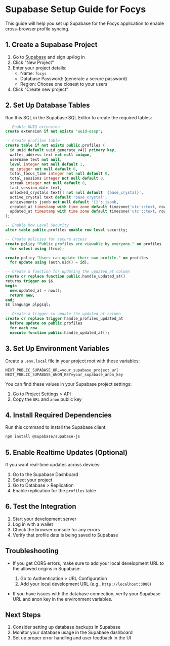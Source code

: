 # Supabase Setup Guide for Focys

This guide will help you set up Supabase for the Focys application to enable cross-browser profile syncing.

## 1. Create a Supabase Project

1. Go to [Supabase](https://supabase.com/) and sign up/log in
2. Click "New Project"
3. Enter your project details:
   - Name: `focys`
   - Database Password: (generate a secure password)
   - Region: Choose one closest to your users
4. Click "Create new project"

## 2. Set Up Database Tables

Run this SQL in the Supabase SQL Editor to create the required tables:

```sql
-- Enable UUID extension
create extension if not exists "uuid-ossp";

-- Create profiles table
create table if not exists public.profiles (
  id uuid default uuid_generate_v4() primary key,
  wallet_address text not null unique,
  username text not null,
  level integer not null default 1,
  xp integer not null default 0,
  total_focus_time integer not null default 0,
  total_sessions integer not null default 0,
  streak integer not null default 0,
  last_session_date text,
  unlocked_crystals text[] not null default '{base_crystal}',
  active_crystal text default 'base_crystal',
  achievements jsonb not null default '{}'::jsonb,
  created_at timestamp with time zone default timezone('utc'::text, now()) not null,
  updated_at timestamp with time zone default timezone('utc'::text, now()) not null
);

-- Enable Row Level Security
alter table public.profiles enable row level security;

-- Create policies for secure access
create policy "Public profiles are viewable by everyone." on profiles
  for select using (true);

create policy "Users can update their own profile." on profiles
  for update using (auth.uid() = id);

-- Create a function for updating the updated_at column
create or replace function public.handle_updated_at()
returns trigger as $$
begin
  new.updated_at = now();
  return new;
end;
$$ language plpgsql;

-- Create a trigger to update the updated_at column
create or replace trigger handle_profiles_updated_at
  before update on public.profiles
  for each row
  execute function public.handle_updated_at();
```

## 3. Set Up Environment Variables

Create a `.env.local` file in your project root with these variables:

```env
NEXT_PUBLIC_SUPABASE_URL=your_supabase_project_url
NEXT_PUBLIC_SUPABASE_ANON_KEY=your_supabase_anon_key
```

You can find these values in your Supabase project settings:
1. Go to Project Settings > API
2. Copy the `URL` and `anon` public key

## 4. Install Required Dependencies

Run this command to install the Supabase client:

```bash
npm install @supabase/supabase-js
```

## 5. Enable Realtime Updates (Optional)

If you want real-time updates across devices:

1. Go to the Supabase Dashboard
2. Select your project
3. Go to Database > Replication
4. Enable replication for the `profiles` table

## 6. Test the Integration

1. Start your development server
2. Log in with a wallet
3. Check the browser console for any errors
4. Verify that profile data is being saved to Supabase

## Troubleshooting

- If you get CORS errors, make sure to add your local development URL to the allowed origins in Supabase:
  1. Go to Authentication > URL Configuration
  2. Add your local development URL (e.g., `http://localhost:3000`)

- If you have issues with the database connection, verify your Supabase URL and anon key in the environment variables.

## Next Steps

1. Consider setting up database backups in Supabase
2. Monitor your database usage in the Supabase dashboard
3. Set up proper error handling and user feedback in the UI
